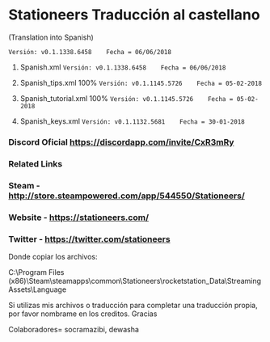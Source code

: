 # Stationeers Traducción al castellano

(Translation into Spanish)

```[javascript]
Versión: v0.1.1338.6458    Fecha = 06/06/2018 
```

1. Spanish.xml               ```Versión: v0.1.1338.6458    Fecha = 06/06/2018```

2. Spanish_tips.xml 100%     ```Versión: v0.1.1145.5726    Fecha = 05-02-2018```

3. Spanish_tutorial.xml 100% ```Versión: v0.1.1145.5726    Fecha = 05-02-2018```

4. Spanish_keys.xml          ```Versión: v0.1.1132.5681    Fecha = 30-01-2018```

### Discord Oficial https://discordapp.com/invite/CxR3mRy

### Related Links
### Steam - http://store.steampowered.com/app/544550/Stationeers/

### Website - https://stationeers.com/

### Twitter - https://twitter.com/stationeers


Donde copiar los archivos:

C:\Program Files (x86)\Steam\steamapps\common\Stationeers\rocketstation_Data\StreamingAssets\Language

Si utilizas mis archivos o traducción para completar una traducción propia, por favor nombrame en los creditos. Gracias

Colaboradores= socramazibi, dewasha
